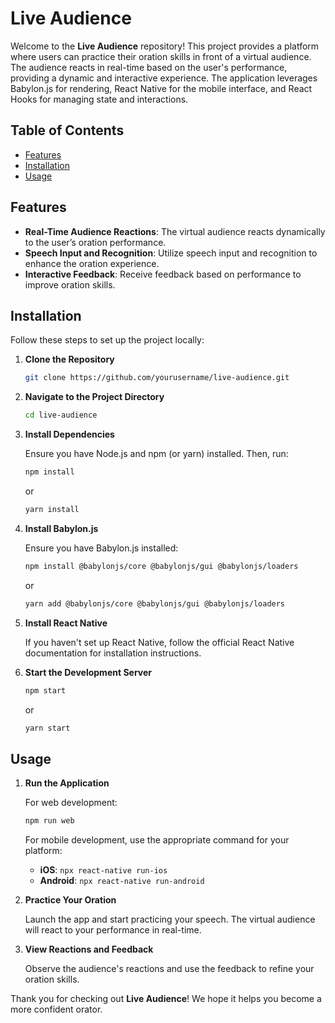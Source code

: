 # Live Audience

Welcome to the **Live Audience** repository! This project provides a platform where users can practice their oration skills in front of a virtual audience. The audience reacts in real-time based on the user's performance, providing a dynamic and interactive experience. The application leverages Babylon.js for rendering, React Native for the mobile interface, and React Hooks for managing state and interactions.

## Table of Contents

- [Features](#features)
- [Installation](#installation)
- [Usage](#usage)

## Features

- **Real-Time Audience Reactions**: The virtual audience reacts dynamically to the user’s oration performance.
- **Speech Input and Recognition**: Utilize speech input and recognition to enhance the oration experience.
- **Interactive Feedback**: Receive feedback based on performance to improve oration skills.

## Installation

Follow these steps to set up the project locally:

1. **Clone the Repository**

    ```bash
    git clone https://github.com/yourusername/live-audience.git
    ```

2. **Navigate to the Project Directory**

    ```bash
    cd live-audience
    ```

3. **Install Dependencies**

    Ensure you have Node.js and npm (or yarn) installed. Then, run:

    ```bash
    npm install
    ```

    or

    ```bash
    yarn install
    ```

4. **Install Babylon.js**

    Ensure you have Babylon.js installed:

    ```bash
    npm install @babylonjs/core @babylonjs/gui @babylonjs/loaders
    ```

    or

    ```bash
    yarn add @babylonjs/core @babylonjs/gui @babylonjs/loaders
    ```

5. **Install React Native**

    If you haven't set up React Native, follow the official React Native documentation for installation instructions.

6. **Start the Development Server**

    ```bash
    npm start
    ```

    or

    ```bash
    yarn start
    ```

## Usage

1. **Run the Application**

    For web development:

    ```bash
    npm run web
    ```

    For mobile development, use the appropriate command for your platform:

    - **iOS**: `npx react-native run-ios`
    - **Android**: `npx react-native run-android`

2. **Practice Your Oration**

    Launch the app and start practicing your speech. The virtual audience will react to your performance in real-time.

3. **View Reactions and Feedback**

    Observe the audience's reactions and use the feedback to refine your oration skills.

Thank you for checking out **Live Audience**! We hope it helps you become a more confident orator.
